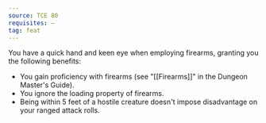 ```yaml
---
source: TCE 80
requisites: —
tag: feat
---
```


You have a quick hand and keen eye when employing firearms, granting you the following benefits:

- You gain proficiency with firearms (see "[[Firearms]]" in the Dungeon Master's Guide).
- You ignore the loading property of firearms.
- Being within 5 feet of a hostile creature doesn't impose disadvantage on your ranged attack rolls.

